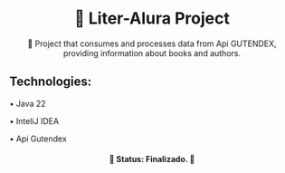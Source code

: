 <h1 align="center">🔗 Liter-Alura Project</h1>

<p align="center">🚀 Project that consumes and processes data from Api GUTENDEX, providing information about books and authors.</p>

<h2>Technologies: </h2>
 • Java 22
 
 • InteliJ IDEA
 
 • Api Gutendex

<h4 align="center"> 
	🚧 Status: Finalizado.  🚧
</h4>
